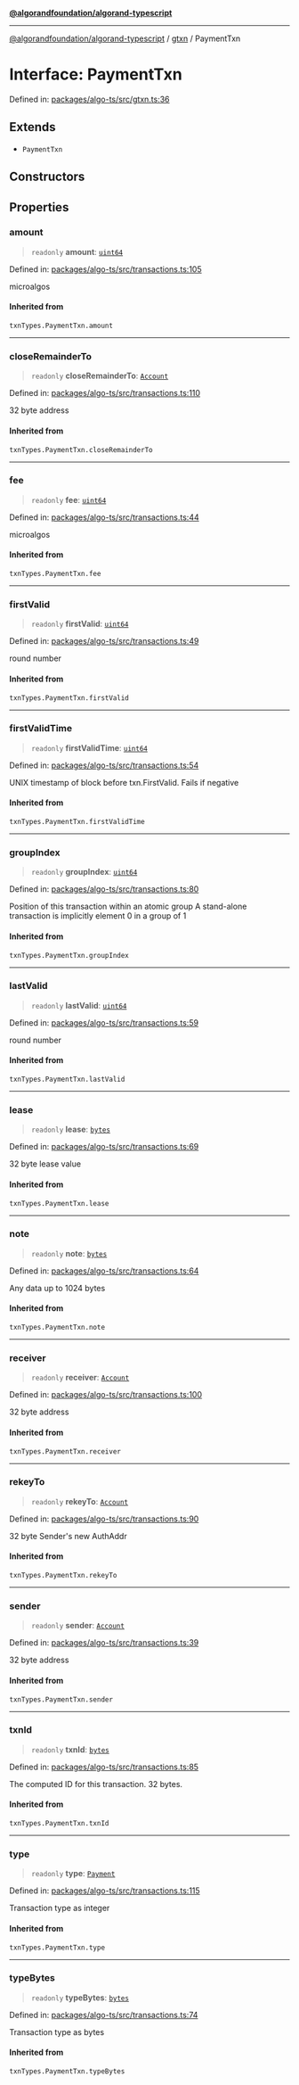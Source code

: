 [**@algorandfoundation/algorand-typescript**](../../../README.md)

***

[@algorandfoundation/algorand-typescript](../../../README.md) / [gtxn](../README.md) / PaymentTxn

# Interface: PaymentTxn

Defined in: [packages/algo-ts/src/gtxn.ts:36](https://github.com/algorandfoundation/puya-ts/blob/5bdb536fcbeffa6fe079b274d09cae785c8fb7b7/packages/algo-ts/src/gtxn.ts#L36)

## Extends

- `PaymentTxn`

## Constructors

## Properties

### amount

> `readonly` **amount**: [`uint64`](../../../type-aliases/uint64.md)

Defined in: [packages/algo-ts/src/transactions.ts:105](https://github.com/algorandfoundation/puya-ts/blob/5bdb536fcbeffa6fe079b274d09cae785c8fb7b7/packages/algo-ts/src/transactions.ts#L105)

microalgos

#### Inherited from

`txnTypes.PaymentTxn.amount`

***

### closeRemainderTo

> `readonly` **closeRemainderTo**: [`Account`](../../../type-aliases/Account.md)

Defined in: [packages/algo-ts/src/transactions.ts:110](https://github.com/algorandfoundation/puya-ts/blob/5bdb536fcbeffa6fe079b274d09cae785c8fb7b7/packages/algo-ts/src/transactions.ts#L110)

32 byte address

#### Inherited from

`txnTypes.PaymentTxn.closeRemainderTo`

***

### fee

> `readonly` **fee**: [`uint64`](../../../type-aliases/uint64.md)

Defined in: [packages/algo-ts/src/transactions.ts:44](https://github.com/algorandfoundation/puya-ts/blob/5bdb536fcbeffa6fe079b274d09cae785c8fb7b7/packages/algo-ts/src/transactions.ts#L44)

microalgos

#### Inherited from

`txnTypes.PaymentTxn.fee`

***

### firstValid

> `readonly` **firstValid**: [`uint64`](../../../type-aliases/uint64.md)

Defined in: [packages/algo-ts/src/transactions.ts:49](https://github.com/algorandfoundation/puya-ts/blob/5bdb536fcbeffa6fe079b274d09cae785c8fb7b7/packages/algo-ts/src/transactions.ts#L49)

round number

#### Inherited from

`txnTypes.PaymentTxn.firstValid`

***

### firstValidTime

> `readonly` **firstValidTime**: [`uint64`](../../../type-aliases/uint64.md)

Defined in: [packages/algo-ts/src/transactions.ts:54](https://github.com/algorandfoundation/puya-ts/blob/5bdb536fcbeffa6fe079b274d09cae785c8fb7b7/packages/algo-ts/src/transactions.ts#L54)

UNIX timestamp of block before txn.FirstValid. Fails if negative

#### Inherited from

`txnTypes.PaymentTxn.firstValidTime`

***

### groupIndex

> `readonly` **groupIndex**: [`uint64`](../../../type-aliases/uint64.md)

Defined in: [packages/algo-ts/src/transactions.ts:80](https://github.com/algorandfoundation/puya-ts/blob/5bdb536fcbeffa6fe079b274d09cae785c8fb7b7/packages/algo-ts/src/transactions.ts#L80)

Position of this transaction within an atomic group
A stand-alone transaction is implicitly element 0 in a group of 1

#### Inherited from

`txnTypes.PaymentTxn.groupIndex`

***

### lastValid

> `readonly` **lastValid**: [`uint64`](../../../type-aliases/uint64.md)

Defined in: [packages/algo-ts/src/transactions.ts:59](https://github.com/algorandfoundation/puya-ts/blob/5bdb536fcbeffa6fe079b274d09cae785c8fb7b7/packages/algo-ts/src/transactions.ts#L59)

round number

#### Inherited from

`txnTypes.PaymentTxn.lastValid`

***

### lease

> `readonly` **lease**: [`bytes`](../../../type-aliases/bytes.md)

Defined in: [packages/algo-ts/src/transactions.ts:69](https://github.com/algorandfoundation/puya-ts/blob/5bdb536fcbeffa6fe079b274d09cae785c8fb7b7/packages/algo-ts/src/transactions.ts#L69)

32 byte lease value

#### Inherited from

`txnTypes.PaymentTxn.lease`

***

### note

> `readonly` **note**: [`bytes`](../../../type-aliases/bytes.md)

Defined in: [packages/algo-ts/src/transactions.ts:64](https://github.com/algorandfoundation/puya-ts/blob/5bdb536fcbeffa6fe079b274d09cae785c8fb7b7/packages/algo-ts/src/transactions.ts#L64)

Any data up to 1024 bytes

#### Inherited from

`txnTypes.PaymentTxn.note`

***

### receiver

> `readonly` **receiver**: [`Account`](../../../type-aliases/Account.md)

Defined in: [packages/algo-ts/src/transactions.ts:100](https://github.com/algorandfoundation/puya-ts/blob/5bdb536fcbeffa6fe079b274d09cae785c8fb7b7/packages/algo-ts/src/transactions.ts#L100)

32 byte address

#### Inherited from

`txnTypes.PaymentTxn.receiver`

***

### rekeyTo

> `readonly` **rekeyTo**: [`Account`](../../../type-aliases/Account.md)

Defined in: [packages/algo-ts/src/transactions.ts:90](https://github.com/algorandfoundation/puya-ts/blob/5bdb536fcbeffa6fe079b274d09cae785c8fb7b7/packages/algo-ts/src/transactions.ts#L90)

32 byte Sender's new AuthAddr

#### Inherited from

`txnTypes.PaymentTxn.rekeyTo`

***

### sender

> `readonly` **sender**: [`Account`](../../../type-aliases/Account.md)

Defined in: [packages/algo-ts/src/transactions.ts:39](https://github.com/algorandfoundation/puya-ts/blob/5bdb536fcbeffa6fe079b274d09cae785c8fb7b7/packages/algo-ts/src/transactions.ts#L39)

32 byte address

#### Inherited from

`txnTypes.PaymentTxn.sender`

***

### txnId

> `readonly` **txnId**: [`bytes`](../../../type-aliases/bytes.md)

Defined in: [packages/algo-ts/src/transactions.ts:85](https://github.com/algorandfoundation/puya-ts/blob/5bdb536fcbeffa6fe079b274d09cae785c8fb7b7/packages/algo-ts/src/transactions.ts#L85)

The computed ID for this transaction. 32 bytes.

#### Inherited from

`txnTypes.PaymentTxn.txnId`

***

### type

> `readonly` **type**: [`Payment`](../../../enumerations/TransactionType.md#payment)

Defined in: [packages/algo-ts/src/transactions.ts:115](https://github.com/algorandfoundation/puya-ts/blob/5bdb536fcbeffa6fe079b274d09cae785c8fb7b7/packages/algo-ts/src/transactions.ts#L115)

Transaction type as integer

#### Inherited from

`txnTypes.PaymentTxn.type`

***

### typeBytes

> `readonly` **typeBytes**: [`bytes`](../../../type-aliases/bytes.md)

Defined in: [packages/algo-ts/src/transactions.ts:74](https://github.com/algorandfoundation/puya-ts/blob/5bdb536fcbeffa6fe079b274d09cae785c8fb7b7/packages/algo-ts/src/transactions.ts#L74)

Transaction type as bytes

#### Inherited from

`txnTypes.PaymentTxn.typeBytes`
